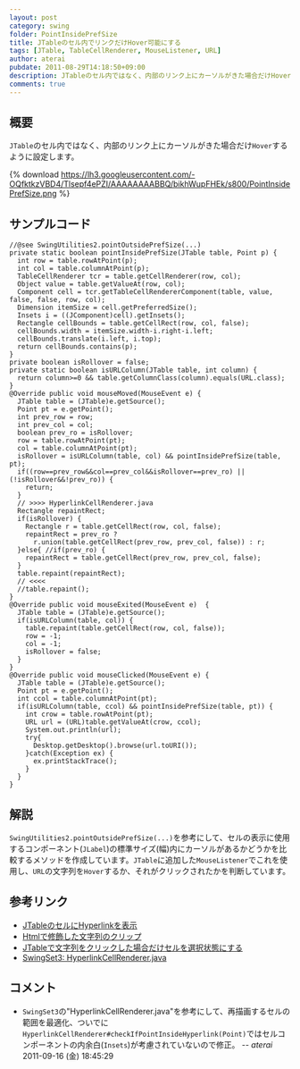 ```yaml
---
layout: post
category: swing
folder: PointInsidePrefSize
title: JTableのセル内でリンクだけHover可能にする
tags: [JTable, TableCellRenderer, MouseListener, URL]
author: aterai
pubdate: 2011-08-29T14:18:50+09:00
description: JTableのセル内ではなく、内部のリンク上にカーソルがきた場合だけHoverするように設定します。
comments: true
---
```

## 概要
`JTable`のセル内ではなく、内部のリンク上にカーソルがきた場合だけ`Hover`するように設定します。

{% download https://lh3.googleusercontent.com/-OQfktkzVBD4/Tlsepf4ePZI/AAAAAAAABBQ/bikhWupFHEk/s800/PointInsidePrefSize.png %}

## サンプルコード
<pre class="prettyprint"><code>//@see SwingUtilities2.pointOutsidePrefSize(...)
private static boolean pointInsidePrefSize(JTable table, Point p) {
  int row = table.rowAtPoint(p);
  int col = table.columnAtPoint(p);
  TableCellRenderer tcr = table.getCellRenderer(row, col);
  Object value = table.getValueAt(row, col);
  Component cell = tcr.getTableCellRendererComponent(table, value, false, false, row, col);
  Dimension itemSize = cell.getPreferredSize();
  Insets i = ((JComponent)cell).getInsets();
  Rectangle cellBounds = table.getCellRect(row, col, false);
  cellBounds.width = itemSize.width-i.right-i.left;
  cellBounds.translate(i.left, i.top);
  return cellBounds.contains(p);
}
private boolean isRollover = false;
private static boolean isURLColumn(JTable table, int column) {
  return column&gt;=0 &amp;&amp; table.getColumnClass(column).equals(URL.class);
}
@Override public void mouseMoved(MouseEvent e) {
  JTable table = (JTable)e.getSource();
  Point pt = e.getPoint();
  int prev_row = row;
  int prev_col = col;
  boolean prev_ro = isRollover;
  row = table.rowAtPoint(pt);
  col = table.columnAtPoint(pt);
  isRollover = isURLColumn(table, col) &amp;&amp; pointInsidePrefSize(table, pt);
  if((row==prev_row&amp;&amp;col==prev_col&amp;&amp;isRollover==prev_ro) || (!isRollover&amp;&amp;!prev_ro)) {
    return;
  }
  // &gt;&gt;&gt;&gt; HyperlinkCellRenderer.java
  Rectangle repaintRect;
  if(isRollover) {
    Rectangle r = table.getCellRect(row, col, false);
    repaintRect = prev_ro ?
      r.union(table.getCellRect(prev_row, prev_col, false)) : r;
  }else{ //if(prev_ro) {
    repaintRect = table.getCellRect(prev_row, prev_col, false);
  }
  table.repaint(repaintRect);
  // &lt;&lt;&lt;&lt;
  //table.repaint();
}
@Override public void mouseExited(MouseEvent e)  {
  JTable table = (JTable)e.getSource();
  if(isURLColumn(table, col)) {
    table.repaint(table.getCellRect(row, col, false));
    row = -1;
    col = -1;
    isRollover = false;
  }
}
@Override public void mouseClicked(MouseEvent e) {
  JTable table = (JTable)e.getSource();
  Point pt = e.getPoint();
  int ccol = table.columnAtPoint(pt);
  if(isURLColumn(table, ccol) &amp;&amp; pointInsidePrefSize(table, pt)) {
    int crow = table.rowAtPoint(pt);
    URL url = (URL)table.getValueAt(crow, ccol);
    System.out.println(url);
    try{
      Desktop.getDesktop().browse(url.toURI());
    }catch(Exception ex) {
      ex.printStackTrace();
    }
  }
}
</code></pre>

## 解説
`SwingUtilities2.pointOutsidePrefSize(...)`を参考にして、セルの表示に使用するコンポーネント(`JLabel`)の標準サイズ(幅)内にカーソルがあるかどうかを比較するメソッドを作成しています。`JTable`に追加した`MouseListener`でこれを使用し、`URL`の文字列を`Hover`するか、それがクリックされたかを判断しています。

## 参考リンク
- [JTableのセルにHyperlinkを表示](http://terai.xrea.jp/Swing/HyperlinkInTableCell.html)
- [Htmlで修飾した文字列のクリップ](http://terai.xrea.jp/Swing/ClippedHtmlLabel.html)
- [JTableで文字列をクリックした場合だけセルを選択状態にする](http://terai.xrea.jp/Swing/TableFileList.html)
- [SwingSet3: HyperlinkCellRenderer.java](http://java.net/projects/swingset3/sources/svn/content/trunk/SwingSet3/src/com/sun/swingset3/demos/table/HyperlinkCellRenderer.java)

<!-- dummy comment line for breaking list -->

## コメント
- `SwingSet3`の"HyperlinkCellRenderer.java"を参考にして、再描画するセルの範囲を最適化、ついでに`HyperlinkCellRenderer#checkIfPointInsideHyperlink(Point)`ではセルコンポーネントの内余白(`Insets`)が考慮されていないので修正。 -- *aterai* 2011-09-16 (金) 18:45:29

<!-- dummy comment line for breaking list -->
